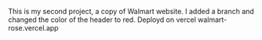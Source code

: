 This is my second project, a copy of Walmart website. I added a branch and changed the color of the header to red. Deployd on vercel walmart-rose.vercel.app